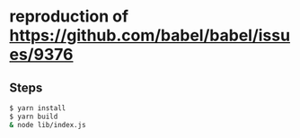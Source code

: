 # reproduction of https://github.com/babel/babel/issues/9376

## Steps

```bash
$ yarn install
$ yarn build
& node lib/index.js
```
